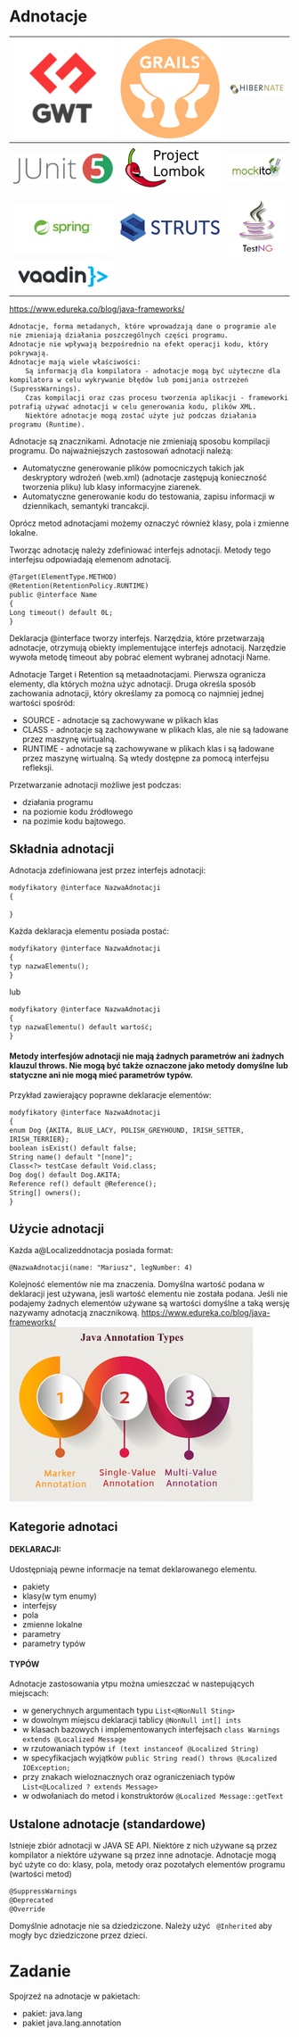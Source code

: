 # Adnotacje


| ![3](src/main/resources/google_web_toolkit.png) | ![4](src/main/resources/grails.png) | ![5](src/main/resources/hibernate.png) |
|-------------------------------------------------|-------------------------------------|----------------------------------------|
| ![6](src/main/resources/junit.png)              | ![3](src/main/resources/lombok.png) | ![3](src/main/resources/mockito.png)   |
| ![6](src/main/resources/spring.png)             | ![6](src/main/resources/strus.png)  | ![6](src/main/resources/testng.png)    |
| ![6](src/main/resources/vaadin.png)             |

https://www.edureka.co/blog/java-frameworks/

````````
Adnotacje, forma metadanych, które wprowadzają dane o programie ale nie zmieniają działania poszczególnych części programu.
Adnotacje nie wpływają bezpośrednio na efekt operacji kodu, który pokrywają.
Adnotacje mają wiele właściwości:
    Są informacją dla kompilatora - adnotacje mogą być użyteczne dla kompilatora w celu wykrywanie błędów lub pomijania ostrzeżeń (SupressWarnings).
    Czas kompilacji oraz czas procesu tworzenia aplikacji - frameworki potrafią używać adnotacji w celu generowania kodu, plików XML.
    Niektóre adnotacje mogą zostać użyte już podczas działania programu (Runtime).
````````
Adnotacje są znacznikami.
Adnotacje nie zmieniają sposobu kompilacji programu.
Do najważniejszych zastosowań adnotacji należą:
- Automatyczne generowanie plików pomocniczych takich jak deskryptory wdrożeń 
(web.xml) (adnotacje zastępują konieczność tworzenia pliku) lub klasy informacyjne ziarenek.
- Automatyczne generowanie kodu do testowania, zapisu informacji w dziennikach, semantyki trancakcji.

Oprócz metod adnotacjami możemy oznaczyć również klasy, pola i zmienne lokalne.

Tworząc adnotację należy zdefiniować interfejs adnotacji. Metody tego interfejsu odpowiadają elemenom adnotacij.

``````````
@Target(ElementType.METHOD)
@Retention(RetentionPolicy.RUNTIME)
public @interface Name 
{
Long timeout() default 0L;
}
``````````

Deklaracja @interface tworzy interfejs. Narzędzia, które przetwarzają adnotacje, otrzymują obiekty implementujące interfejs adnotacij. 
Narzędzie wywoła metodę timeout aby pobrać element wybranej adnotacji Name.

Adnotacje Target i Retention są metaadnotacjami. Pierwsza ogranicza elementy, dla których można użyc adnotacji.
Druga określa sposób zachowania adnotacji, który określamy za pomocą co najmniej jednej wartości spośród:
- SOURCE - adnotacje są zachowywane w plikach klas
- CLASS - adnotacje są zachowywane w plikach klas, ale nie są ładowane przez maszynę wirtualną.
- RUNTIME - adnotacje są zachowywane w plikach klas i są ładowane przez maszynę wirtualną. Są wtedy dostępne za pomocą
interfejsu refleksji.

Przetwarzanie adnotacji możliwe jest podczas:
- działania programu
- na poziomie kodu źródłowego
- na pozimie kodu bajtowego.


## Składnia adnotacji
Adnotacja zdefiniowana jest przez interfejs adnotacji:
``````
modyfikatory @interface NazwaAdnotacji
{

}
`````` 
Każda deklaracja elementu posiada postać:
``````
modyfikatory @interface NazwaAdnotacji
{
typ nazwaElementu();
}
``````
lub
``````
modyfikatory @interface NazwaAdnotacji
{
typ nazwaElementu() default wartość;
}
``````

<h4> Metody interfesjów adnotacji nie mają żadnych parametrów ani żadnych klauzul throws. 
Nie mogą być także oznaczone jako metody domyślne lub statyczne ani nie mogą mieć parametrów typów.</h4>

Przykład zawierający poprawne deklaracje elementów:
``````
modyfikatory @interface NazwaAdnotacji
{
enum Dog {AKITA, BLUE_LACY, POLISH_GREYHOUND, IRISH_SETTER, IRISH_TERRIER};
boolean isExist() default false;
String name() default "[none]";
Class<?> testCase default Void.class;
Dog dog() default Dog.AKITA;
Reference ref() default @Reference();
String[] owners();
}
``````

## Użycie adnotacji
Każda a@Localizeddnotacja posiada format:
````````
@NazwaAdnotacji(name: "Mariusz", legNumber: 4)
````````
Kolejność elementów nie ma znaczenia. 
Domyślna wartość podana w deklaracji jest używana, jesli wartość elementu nie została podana.
Jeśli nie podajemy żadnych elementów używane są wartości domyślne a taką wersję nazywamy
adnotacją znacznikową.
https://www.edureka.co/blog/java-frameworks/
![annotation types](src/main/resources/img_1.png)

## Kategorie adnotaci
#### DEKLARACJI:
Udostępniają pewne informacje na temat deklarowanego elementu.
- pakiety
- klasy(w tym enumy)
- interfejsy
- pola
- zmienne lokalne
- parametry
- parametry typów

#### TYPÓW
Adnotacje zastosowania ytpu można umieszczać w nastepujących miejscach:
- w generychnych argumentach typu ```````` List<@NonNull Sting>  ````````
- w dowolnym miejscu deklaracji tablicy ``````` @NonNull int[] ints ```````
- w klasach bazowych i implementowanych interfejsach `````` class Warnings extends @Localized Message ``````
- w rzutowaniach typów `````` if (text instanceof @Localized String) ``````
- w specyfikacjach wyjątków `````` public String read() throws @Localized IOException; ``````
- przy znakach wieloznacznych oraz ograniczeniach typów `````` List<@Localized ? extends Message> ``````
- w odwołaniach do metod i konstruktorów ``````@Localized Message::getText``````

## Ustalone adnotacje (standardowe)
Istnieje zbiór adnotacji w JAVA SE API. Niektóre z nich używane są przez kompilator a niektóre używane są przez inne adnotacje.
Adnotacje mogą być użyte co do: klasy, pola, metody oraz pozotałych elementów programu (wartości metod)
````
@SuppressWarnings
@Deprecated
@Override
````

Domyślnie adnotacje nie sa dziedziczone. Należy użyć `````` @Inherited`````` aby mogły byc dziedziczone przez dzieci.

# Zadanie
Spojrzeź na adnotacje w pakietach:
- pakiet: java.lang
- pakiet java.lang.annotation



